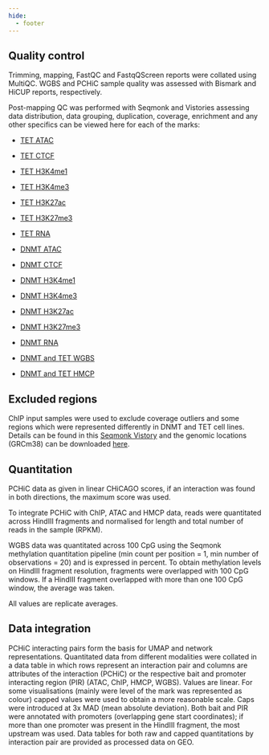 ```yaml
---
hide:
  - footer
---
```


## Quality control

Trimming, mapping, FastQC and FastqQScreen reports were collated using MultiQC. WGBS and PCHiC sample quality was assessed with Bismark and HiCUP reports, respectively. 

Post-mapping QC was performed with Seqmonk and Vistories assessing data distribution, data grouping, duplication, coverage, enrichment and any other specifics can be viewed here for each of the marks:

- [TET ATAC](./QC/pluripotency_exit_TET_ATAC_pmQC.html)
- [TET CTCF](./QC/pluripotency_exit_TET_CTCF_pmQC.html)
- [TET H3K4me1](./QC/pluripotency_exit_TET_K4me1_pmQC.html)
- [TET H3K4me3](./QC/pluripotency_exit_TET_K4me3_pmQC.html)
- [TET H3K27ac](./QC/pluripotency_exit_TET_K27ac_pmQC.html)
- [TET H3K27me3](./QC/pluripotency_exit_TET_K27me3_pmQC.html)
- [TET RNA](./QC/pluripotency_exit_TET_RNA_pmQC.html)

- [DNMT ATAC](./QC/pluripotency_exit_DNMT_ATAC_pmQC.html)
- [DNMT CTCF](./QC/pluripotency_exit_DNMT_CTCF_pmQC.html)
- [DNMT H3K4me1](./QC/pluripotency_exit_DNMT_K4me1_pmQC.html)
- [DNMT H3K4me3](./QC/pluripotency_exit_DNMT_K4me3_pmQC.html)
- [DNMT H3K27ac](./QC/pluripotency_exit_DNMT_K27ac_pmQC.html)
- [DNMT H3K27me3](./QC/pluripotency_exit_DNMT_K27me3_pmQC.html)
- [DNMT RNA](./QC/pluripotency_exit_DNMT_RNA_pmQC.html)

- [DNMT and TET WGBS](./QC/pluripotency_exit_DNMT_TET_BS_QC.html)
- [DNMT and TET HMCP](./QC/pluripotency_exit_DNMT_TET_hmC_QC.html)


## Excluded regions

ChIP input samples were used to exclude coverage outliers and some regions which were represented differently in DNMT and TET cell lines. Details can be found in this [Seqmonk Vistory](./QC/pluripotency_exit_input_comparison.html) and the genomic locations (GRCm38) can be downloaded [here](./excluded_regions.txt).


## Quantitation

PCHiC data as given in linear CHiCAGO scores, if an interaction was found in both directions, the maximum score was used.

To integrate PCHiC with ChIP, ATAC and HMCP data, reads were quantitated across HindIII fragments and normalised for length and total number of reads in the sample (RPKM).

WGBS data was quantitated across 100 CpG using the Seqmonk methylation quantitation pipeline (min count per position = 1, min number of observations = 20) and is expressed in percent. To obtain methylation levels on HindIII fragment resolution, fragments were overlapped with 100 CpG windows. If a HindIII fragment overlapped with more than one 100 CpG window, the average was taken.

All values are replicate averages.


## Data integration

PCHiC interacting pairs form the basis for UMAP and network representations. Quantitated data from different modalities were collated in a data table in which rows represent an interaction pair and columns are attributes of the interaction (PCHiC) or the respective bait and promoter interacting region (PIR) (ATAC, ChIP, HMCP, WGBS). Values are linear. For some visualisations (mainly were level of the mark was represented as colour) capped values were used to obtain a more reasonable scale. Caps were introduced at 3x MAD (mean absolute deviation). Both bait and PIR were annotated with promoters (overlapping gene start coordinates); if more than one promoter was present in the HindIII fragment, the most upstream was used. Data tables for both raw and capped quantitations by interaction pair are provided as processed data on GEO.


 




